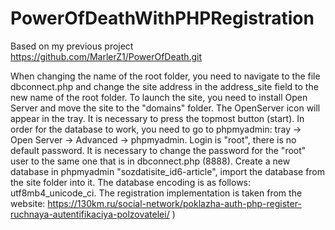 # PowerOfDeathWithPHPRegistration
 Based on my previous project https://github.com/MarlerZ1/PowerOfDeath.git

When changing the name of the root folder, you need to navigate to the file dbconnect.php and change the site address in the address_site field to the new name of the root folder.
To launch the site, you need to install Open Server and move the site to the "domains" folder. The OpenServer icon will appear in the tray. It is necessary to press the topmost button (start).
In order for the database to work, you need to go to phpmyadmin: tray -> Open Server -> Advanced -> phpmyadmin. Login is "root", there is no default password. It is necessary to change the password for the "root" user to the same one that is in dbconnect.php (8888). Create a new database in phpmyadmin "sozdatisite_id6-article", import the database from the site folder into it.  The database encoding is as follows: utf8mb4_unicode_ci.
The registration implementation is taken from the website:
https://130km.ru/social-network/poklazha-auth-php-register-ruchnaya-autentifikaciya-polzovatelei/ )
